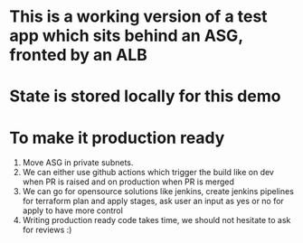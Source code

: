 # This is a working version of a test app which sits behind an ASG, fronted by an ALB
# State is stored locally for this demo

# To make it production ready
1.  Move ASG in private subnets.
2.  We can either use github actions which trigger the build like on dev when PR is raised and on production when PR is merged
3.  We can go for opensource solutions like jenkins, create jenkins pipelines for terraform plan and apply stages, ask user an input as yes or no for apply to have more control
4. Writing production ready code takes time, we should not hesitate to ask for reviews :) 